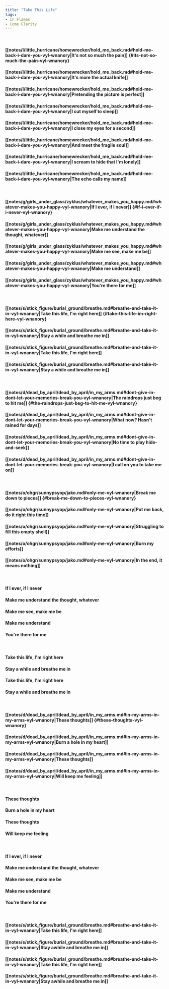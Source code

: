 ```yaml
---
title: "Take This Life"
tags:
- In Flames
- Come Clarity
---
```

&nbsp;
#### [[notes/l/little_hurricane/homewrecker/hold_me_back.md#hold-me-back-i-dare-you-vyl-wnanory|It's not so much the pain]] {#its-not-so-much-the-pain-vyl-wnanory}
#### [[notes/l/little_hurricane/homewrecker/hold_me_back.md#hold-me-back-i-dare-you-vyl-wnanory|It's more the actual knife]]
#### [[notes/l/little_hurricane/homewrecker/hold_me_back.md#hold-me-back-i-dare-you-vyl-wnanory|Pretending the picture is perfect]]
#### [[notes/l/little_hurricane/homewrecker/hold_me_back.md#hold-me-back-i-dare-you-vyl-wnanory|I cut myself to sleep]]
#### [[notes/l/little_hurricane/homewrecker/hold_me_back.md#hold-me-back-i-dare-you-vyl-wnanory|I close my eyes for a second]]
#### [[notes/l/little_hurricane/homewrecker/hold_me_back.md#hold-me-back-i-dare-you-vyl-wnanory|And meet the fragile soul]]
#### [[notes/l/little_hurricane/homewrecker/hold_me_back.md#hold-me-back-i-dare-you-vyl-wnanory|I scream to hide that I'm lonely]]
#### [[notes/l/little_hurricane/homewrecker/hold_me_back.md#hold-me-back-i-dare-you-vyl-wnanory|The echo calls my name]]
&nbsp;
#### [[notes/g/girls_under_glass/zyklus/whatever_makes_you_happy.md#whatever-makes-you-happy-vyl-wnanory|If I ever, if I never]] {#if-i-ever-if-i-never-vyl-wnanory}
#### [[notes/g/girls_under_glass/zyklus/whatever_makes_you_happy.md#whatever-makes-you-happy-vyl-wnanory|Make me understand the thought, whatever]]
#### [[notes/g/girls_under_glass/zyklus/whatever_makes_you_happy.md#whatever-makes-you-happy-vyl-wnanory|Make me see, make me be]]
#### [[notes/g/girls_under_glass/zyklus/whatever_makes_you_happy.md#whatever-makes-you-happy-vyl-wnanory|Make me understand]]
#### [[notes/g/girls_under_glass/zyklus/whatever_makes_you_happy.md#whatever-makes-you-happy-vyl-wnanory|You're there for me]]
&nbsp;
#### [[notes/s/stick_figure/burial_ground/breathe.md#breathe-and-take-it-in-vyl-wnanory|Take this life, I'm right here]] {#take-this-life-im-right-here-vyl-wnanory}
#### [[notes/s/stick_figure/burial_ground/breathe.md#breathe-and-take-it-in-vyl-wnanory|Stay a while and breathe me in]]
#### [[notes/s/stick_figure/burial_ground/breathe.md#breathe-and-take-it-in-vyl-wnanory|Take this life, I'm right here]]
#### [[notes/s/stick_figure/burial_ground/breathe.md#breathe-and-take-it-in-vyl-wnanory|Stay a while and breathe me in]]
&nbsp;
#### [[notes/d/dead_by_april/dead_by_april/in_my_arms.md#dont-give-in-dont-let-your-memories-break-you-vyl-wnanory|The raindrops just beg to hit me]] {#the-raindrops-just-beg-to-hit-me-vyl-wnanory}
#### [[notes/d/dead_by_april/dead_by_april/in_my_arms.md#dont-give-in-dont-let-your-memories-break-you-vyl-wnanory|What now? Hasn't rained for days]]
#### [[notes/d/dead_by_april/dead_by_april/in_my_arms.md#dont-give-in-dont-let-your-memories-break-you-vyl-wnanory|No time to play hide-and-seek]]
#### [[notes/d/dead_by_april/dead_by_april/in_my_arms.md#dont-give-in-dont-let-your-memories-break-you-vyl-wnanory|I call on you to take me on]]
&nbsp;
#### [[notes/o/ohgr/sunnypsyop/jako.md#only-me-vyl-wnanory|Break me down to pieces]] {#break-me-down-to-pieces-vyl-wnanory}
#### [[notes/o/ohgr/sunnypsyop/jako.md#only-me-vyl-wnanory|Put me back, do it right this time]]
#### [[notes/o/ohgr/sunnypsyop/jako.md#only-me-vyl-wnanory|Struggling to fill this empty shell]]
#### [[notes/o/ohgr/sunnypsyop/jako.md#only-me-vyl-wnanory|Burn my efforts]]
#### [[notes/o/ohgr/sunnypsyop/jako.md#only-me-vyl-wnanory|In the end, it means nothing]]
&nbsp;
#### If I ever, if I never
#### Make me understand the thought, whatever
#### Make me see, make me be
#### Make me understand
#### You're there for me
&nbsp;
#### Take this life, I'm right here
#### Stay a while and breathe me in
#### Take this life, I'm right here
#### Stay a while and breathe me in
&nbsp;
#### [[notes/d/dead_by_april/dead_by_april/in_my_arms.md#in-my-arms-in-my-arms-vyl-wnanory|These thoughts]] {#these-thoughts-vyl-wnanory}
#### [[notes/d/dead_by_april/dead_by_april/in_my_arms.md#in-my-arms-in-my-arms-vyl-wnanory|Burn a hole in my heart]]
#### [[notes/d/dead_by_april/dead_by_april/in_my_arms.md#in-my-arms-in-my-arms-vyl-wnanory|These thoughts]]
#### [[notes/d/dead_by_april/dead_by_april/in_my_arms.md#in-my-arms-in-my-arms-vyl-wnanory|Will keep me feeling]]
&nbsp;
#### These thoughts
#### Burn a hole in my heart
#### These thoughts
#### Will keep me feeling
&nbsp;
#### If I ever, if I never
#### Make me understand the thought, whatever
#### Make me see, make me be
#### Make me understand
#### You're there for me
&nbsp;
#### [[notes/s/stick_figure/burial_ground/breathe.md#breathe-and-take-it-in-vyl-wnanory|Take this life, I'm right here]]
#### [[notes/s/stick_figure/burial_ground/breathe.md#breathe-and-take-it-in-vyl-wnanory|Stay awhile and breathe me in]]
#### [[notes/s/stick_figure/burial_ground/breathe.md#breathe-and-take-it-in-vyl-wnanory|Take this life, I'm right here]]
#### [[notes/s/stick_figure/burial_ground/breathe.md#breathe-and-take-it-in-vyl-wnanory|Stay awhile and breathe me in]]
